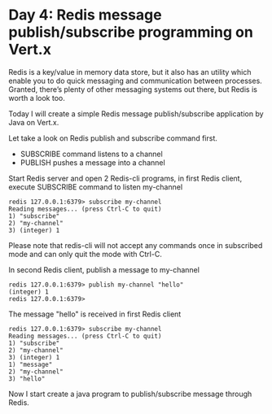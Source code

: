 # Day 4: Redis message publish/subscribe programming on Vert.x

Redis is a key/value in memory data store, but it also has an utility which enable you to do quick messaging and communication between processes. Granted, there’s plenty of other messaging systems out there, but Redis is worth a look too.

Today I will create a simple Redis message publish/subscribe application by Java on Vert.x.

Let take a look on Redis publish and subscribe command first.

 - SUBSCRIBE command listens to a channel
 - PUBLISH pushes a message into a channel
 
 Start Redis server and open 2 Redis-cli programs, in first Redis client, execute SUBSCRIBE command to listen my-channel
 ```
 redis 127.0.0.1:6379> subscribe my-channel
 Reading messages... (press Ctrl-C to quit)
 1) "subscribe"
 2) "my-channel"
 3) (integer) 1
 ```
 Please note that redis-cli will not accept any commands once in subscribed mode and can only quit the mode with Ctrl-C.
 
 In second Redis client, publish a message to my-channel
 ```
 redis 127.0.0.1:6379> publish my-channel "hello"
 (integer) 1
 redis 127.0.0.1:6379>
 ```
 The message "hello" is received in first Redis client
 ```
 redis 127.0.0.1:6379> subscribe my-channel
 Reading messages... (press Ctrl-C to quit)
 1) "subscribe"
 2) "my-channel"
 3) (integer) 1
 1) "message"
 2) "my-channel"
 3) "hello"
 ```
 
 Now I start create a java program to publish/subscribe message through Redis.
 